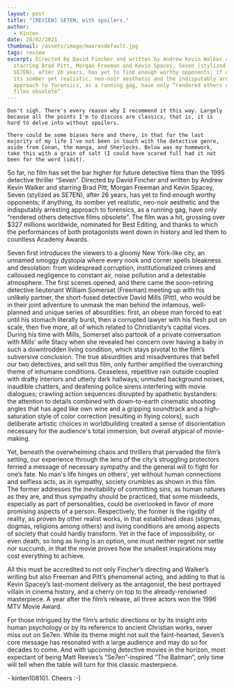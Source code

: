 ```yaml
---
layout: post
title: "[REVIEW] SE7EN, with spoilers."
author:
  - Kinten
date: 28/02/2021
thumbnail: /assets/image/maxresdefault.jpg
tags: review
excerpt: Directed by David Fincher and written by Andrew Kevin Walker and
  starring Brad Pitt, Morgan Freeman and Kevin Spacey, Seven (stylized as
  SE7EN), after 26 years, has yet to find enough worthy opponents; if anything,
  its somber yet realistic, neo-noir aesthetic and the indisputably arresting
  approach to forensics, as a running gag, have only “rendered others detective
  films obsolete”
---
```

`Don't sigh. There's every reason why I recommend it this way. Largely because all the points I'm to discuss are classics, that is, it is hard to delve into without spoilers.`

`There could be some biases here and there, in that for the last majority of my life I've not been in touch with the detective genre, aside from Conan, the manga, and Sherlocks. Below was my homework, take this with a grain of salt (I could have scored full had it not been for the word limit).`

So far, no film has set the bar higher for future detective films than the 1995 detective thriller “Seven”. Directed by David Fincher and written by Andrew Kevin Walker and starring Brad Pitt, Morgan Freeman and Kevin Spacey, Seven (stylized as SE7EN), after 26 years, has yet to find enough worthy opponents; if anything, its somber yet realistic, neo-noir aesthetic and the indisputably arresting approach to forensics, as a running gag, have only “rendered others detective films obsolete”. The film was a hit, grossing over $327 millions worldwide, nominated for Best Editing, and thanks to which the performances of both protagonists went down in history and led them to countless Academy Awards.

Seven first introduces the viewers to a gloomy New York-like city, an unnamed smoggy dystopia where every nook and corner spells bleakness and desolation: from widespread corruption, institutionalized crimes and calloused negligence to constant air, noise pollution and a detestable atmosphere. The first scenes opened, and there came the soon-retiring detective lieutenant William Somerset (Freeman) meeting up with his unlikely partner, the short-fused detective David Mills (Pitt), who would be in their joint adventure to unmask the man behind the infamous, well-planned and unique series of absurdities: first, an obese man forced to eat until his stomach literally burst, then a corrupted lawyer with his flesh put on scale, then five more, all of which related to Christianity’s capital vices. During his time with Mills, Somerset also partook of a private conversation with Mills’ wife Stacy when she revealed her concern over having a baby in such a downtrodden living condition, which stays pivotal to the film’s subversive conclusion. The true absurdities and misadventures that befell our two detectives, and sell this film, only further amplified the overarching theme of inhumane conditions. Ceaseless, repetitive rain outside coupled with drafty interiors and utterly dark hallways; unmuted background noises, inaudible chatters, and deafening police sirens interfering with movie dialogues; crawling action sequences disrupted by apathetic bystanders: the attention to details combined with down-to-earth cinematic shooting angles that has aged like own wine and a gripping soundtrack and a high-saturation style of color correction (resulting in flying colors), such deliberate artistic choices in worldbuilding created a sense of disorientation necessary for the audience's total immersion, but overall atypical of movie-making. 

Yet, beneath the overwhelming chaos and thrillers that pervaded the film’s setting, our experience through the lens of the city’s struggling protectors ferried a message of necessary sympathy and the general will to fight for one’s fate. No man's life hinges on others', yet without human connections and selfless acts, as in sympathy, society crumbles as shown in this film. The former addresses the inevitability of committing sins, as human natures as they are, and thus sympathy should be practiced, that some misdeeds, especially as part of personalities, could be overlooked in favor of more promising aspects of a person. Respectively, the former is the rigidity of reality, as proven by other realist works, in that established ideas (stigmas, dogmas, religions among others) and living conditions are among aspects of society that could hardly transform. Yet in the face of impossibility, or even death, so long as living is an option, one must neither regret nor settle nor succumb, in that the movie proves how the smallest inspirations may cost everything to achieve. 

All this must be accredited to not only Fincher’s directing and Walker’s writing but also Freeman and Pitt’s phenomenal acting, and adding to that is Kevin Spacey’s last-moment delivery as the antagonist, the best portrayed villain in cinema history, and a cherry on top to the already-renowned masterpiece. A year after the film’s release, all three actors won the 1996 MTV Movie Award.

For those intrigued by the film’s artistic directions or by its insight into human psychology or by its reference to ancient Christian works, never miss out on Se7en. While its theme might not suit the faint-hearted, Seven’s core message has resonated with a large audience and may do so for decades to come. And with upcoming detective movies in the horizon, most expectant of being Matt Reeves’s “Se7en”-inspired “The Batman”, only time will tell when the table will turn for this classic masterpiece.

\- kinten108101. Cheers :-)